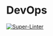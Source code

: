# DevOps

[![Super-Linter](https://github.com/MamadyKonate/DevOps/actions/workflows/super-linter.yml/badge.svg)](https://github.com/MamadyKonate/DevOps/actions/workflows/super-linter.yml)
